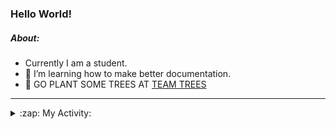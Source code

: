 ### Hello World!

##### About:
- Currently I am a student.
- 🌱 I’m learning how to make better documentation.
- 🌱 GO PLANT SOME TREES AT [TEAM TREES](https://teamtrees.org/)

---
<details>
  <summary>:zap: My Activity:</summary>
  
<!--START_SECTION:waka-->
![Code Time](http://img.shields.io/badge/Code%20Time-1%2C164%20hrs%2053%20mins-blue)

**I'm a Night 🦉** 

```text
🌞 Morning                1898 commits        ███░░░░░░░░░░░░░░░░░░░░░░   10.12 % 
🌆 Daytime                6371 commits        ████████░░░░░░░░░░░░░░░░░   33.96 % 
🌃 Evening                5350 commits        ███████░░░░░░░░░░░░░░░░░░   28.52 % 
🌙 Night                  5139 commits        ███████░░░░░░░░░░░░░░░░░░   27.40 % 
```
📅 **I'm Most Productive on Wednesday** 

```text
Monday                   2651 commits        ████░░░░░░░░░░░░░░░░░░░░░   14.13 % 
Tuesday                  2573 commits        ███░░░░░░░░░░░░░░░░░░░░░░   13.72 % 
Wednesday                4381 commits        ██████░░░░░░░░░░░░░░░░░░░   23.36 % 
Thursday                 2422 commits        ███░░░░░░░░░░░░░░░░░░░░░░   12.91 % 
Friday                   1937 commits        ███░░░░░░░░░░░░░░░░░░░░░░   10.33 % 
Saturday                 1643 commits        ██░░░░░░░░░░░░░░░░░░░░░░░   08.76 % 
Sunday                   3151 commits        ████░░░░░░░░░░░░░░░░░░░░░   16.80 % 
```


📊 **This Week I Spent My Time On** 

```text
🔥 Editors: 
IntelliJ                 5 hrs 36 mins       █████████████████████████   100.00 % 

🐱‍💻 Projects: 
intro                    5 hrs 29 mins       █████████████████████████   98.03 % 
Unknown Project          5 mins              ░░░░░░░░░░░░░░░░░░░░░░░░░   01.77 % 
android-demo             0 secs              ░░░░░░░░░░░░░░░░░░░░░░░░░   00.20 % 
```


 Last Updated on 22/08/2023 17:10:55 UTC
<!--END_SECTION:waka-->
</details>
